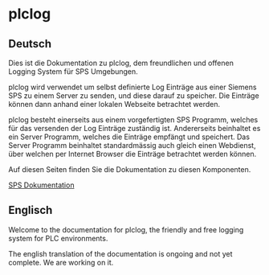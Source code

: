 # plclog

## Deutsch

Dies ist die Dokumentation zu plclog, dem freundlichen und offenen Logging
System für SPS Umgebungen.

plclog wird verwendet um selbst definierte Log Einträge aus einer Siemens SPS zu einem Server zu senden, und diese darauf zu speicher. Die Einträge können dann anhand einer lokalen Webseite betrachtet werden.

plclog besteht einerseits aus einem vorgefertigten SPS Programm, welches für das versenden der Log Einträge zuständig ist. Andererseits beinhaltet es ein Server Programm, welches die Einträge empfängt und speichert. Das Server Programm beinhaltet standardmässig auch gleich einen Webdienst, über welchen per Internet Browser die Einträge betrachtet werden können.

Auf diesen Seiten finden Sie die Dokumentation zu diesen Komponenten.

[SPS Dokumentation](plc-guide-de.md)

## Englisch

Welcome to the documentation for plclog, the friendly and free logging system
for PLC environments.

The english translation of the documentation is ongoing and not yet complete.
We are working on it.


